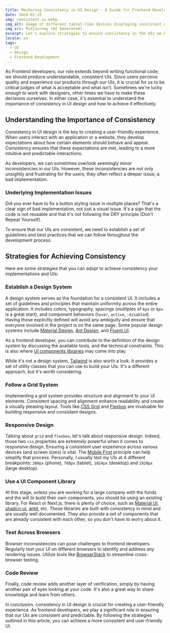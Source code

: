 ```yaml
---
title: Mastering Consistency in UI Design - A Guide for Frontend Developers
date: 2024-02-22
img: consistent_ui.webp
img_alt: Image of different tablet-like devices displaying consistent user interfaces
img_src: Midjourney (AI Generated)
excerpt: Let's explore strategies to ensure consistency in the UIs we build as frontend developers.
locale: en
tags:
  - UI
  - Design
  - Frontend Development
---
```


As Frontend developers, our role extends beyond writing functional code; we should produce understandable, consistent UIs. Since users perceive quality and experience our products through our UIs, it is crucial for us to be critical judges of what is acceptable and what isn't. Sometimes we're lucky enough to work with designers, other times we have to make these decisions ourselves. In either case, it's essential to understand the importance of consistency in UI design and how to achieve it effectively.


## Understanding the Importance of Consistency

Consistency in UI design is the key to creating a user-friendly experience. When users interact with an application or a website, they develop expectations about how certain elements should behave and appear. Consistency ensures that these expectations are met, leading to a more intuitive and predictable interactions.

As developers, we can sometimes overlook seemingly minor inconsistencies in our UIs. However, these inconsistencies are not only unsightly and frustrating for the users, they often reflect a deeper issue; a bad implementation.

### Underlying Implementation Issues

Did you ever have to fix a button styling issue in multiple places? That's a clear sign of bad implementation, not just a visual issue. It's a sign that the code is not reusable and that it's not following the DRY principle (Don't Repeat Yourself).

To ensure that our UIs are consistent, we need to establish a set of guidelines and best practices that we can follow throughout the development process.


## Strategies for Achieving Consistency

Here are some strategies that you can adopt to achieve consistency your implementations and UIs:


### Establish a Design System

A design system serves as the foundation for a consistent UI. It includes a set of guidelines and principles that maintain uniformity across the entire application. It includes colors, typography, spacings (multiples of `6px` or `8px` is a great start), and component behaviors (`hover`, `active`, `:disabled`). Having those explicitly defined will avoid any ambiguity and ensure that everyone involved in the project is on the same page. Some popular design systems include [Material Design](https://m3.material.io/), [Ant Design](https://ant.design/docs/spec/introduce), and [Fluent UI](https://developer.microsoft.com/en-us/fluentui#/).

As a frontend developer, you can contribute to the definition of the design system by discussing the available tools, and the technical constraints. This is also where [UI components libraries](#use-a-ui-component-library) may come into play.

While it's not a design system, [Tailwind](https://tailwindcss.com) is also worth a look. It provides a set of utility classes that you can use to build your UIs. It's a different approach, but it's worth considering.


### Follow a Grid System

Implementing a grid system provides structure and alignment to your UI elements. Consistent spacing and alignment enhance readability and create a visually pleasing layout. Tools like [CSS Grid](https://css-tricks.com/snippets/css/complete-guide-grid/) and [Flexbox](https://css-tricks.com/snippets/css/a-guide-to-flexbox/) are invaluable for building responsive and consistent designs. 


### Responsive Design

Talking about `grid` and `flexbox`, let's talk about responsive design. Indeed, those two `css` properties are extremely powerful when it comes to responsive design. Ensuring a consistent user experience across various devices (and screen sizes) is vital. The [Mobile First](https://www.interaction-design.org/literature/topics/mobile-first#:~:text=The%20mobile%20first%20design%20approach%20involves%20starting%20the%20product%20design%20process%20by%20designing%20for%20the%20smallest%20device%20first%20and%20progressively%20enhancing%20the%20design%20features%20for%20larger%20layouts%E2%80%94e.g.%2C%20start%20designing%20for%20mobile%20and%20then%20move%20on%20to%20desktop.%C2%A0) principle can help simplify that process. Personally, I usually test my UIs at 4 different breakpoints: `380px` (phone), `768px` (tablet), `1024px` (desktop) and `1920px` (large desktop).


### Use a UI Component Library

At this stage, unless you are working for a large company with the funds and the will to build their own components, you should be using an existing library. For React or Next.js, there is plenty of choice, such as [Material UI](https://mui.com/), [shadcn-ui](https://ui.shadcn.com/), [antd](https://ant.design/docs/react/introduce), etc. Those libraries are built with consistency in mind and are usually well documented. They also provide a set of components that are already consistent with each other, so you don't have to worry about it.


### Test Across Browsers

Browser inconsistencies can pose challenges to frontend developers. Regularly test your UI on different browsers to identify and address any rendering issues. Utilize tools like [BrowserStack](https://www.browserstack.com/) to streamline cross-browser testing.


### Code Review

Finally, code review adds another layer of verification, simply by having another pair of eyes looking at your code. It's also a great way to share knowledge and learn from others.


In conclusion, consistency in UI design is crucial for creating a user-friendly experience. As frontend developers, we play a significant role in ensuring that our UIs are consistent and predictable. By following the strategies outlined in this article, you can achieve a more consistent and user-friendly UI. 